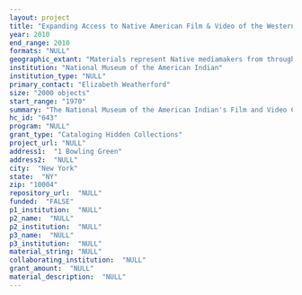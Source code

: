 ```yaml
--- 
layout: project 
title: "Expanding Access to Native American Film & Video of the Western Hemisphere"
year: 2010
end_range: 2010
formats: "NULL"
geographic_extant: "Materials represent Native mediamakers from throughout the Western Hemisphere, from the Arctic Circle to the tip of Chile, including Alaska and Hawaii"
institution: "National Museum of the American Indian"
institution_type: "NULL"
primary_contact: "Elizabeth Weatherford"
size: "2000 objects"
start_range: "1970"
summary: "The National Museum of the American Indian's Film and Video Center [F&VC] contemporary Media Collection is one of the world's most important and comprehensive study collections of films and videos by and about Native Americans. It is truly unique in both its content and scope. Works include significant productions made since the mid-1970s, when Native media-makers first began creating films and videos in the U.S. The Collection also includes social documentaries and works for broadcast by non-Native independent filmmakers dating from the 1970s to the present day. Many works in the Collection -- particularly those produced by Native Americans during the past 10 years--are works of creative expression that reflect the diversity of Native viewpoints and the many interests of Native communities throughout the Americas. They include narrative and documentary features, short subjects, comedies, animations, and youth productions, both fiction and non-fiction. A significant number have been produced in Spanish, Portuguese or French and in indigenous languages such as Hata Kui, Yup'ik, Cree, Tzotzil and Quechua (many now have English or Spanish subtitles). The Collection also features a significant number of unique video and audio recordings made by the F&VC since 1984. These include interviews with indigenous filmmakers and documentation of discussions with filmmakers during NMAI screening programs and media symposia."
hc_id: "643"
program: "NULL"
grant_type: "Cataloging Hidden Collections"
project_url: "NULL"
address1:  "1 Bowling Green"
address2:  "NULL"
city:  "New York"
state:  "NY"
zip: "10004"
repository_url:  "NULL"
funded:  "FALSE"
p1_institution:  "NULL"
p2_name:  "NULL"
p2_institution:  "NULL"
p3_name:  "NULL"
p3_institution:  "NULL"
material_string: "NULL"
collaborating_institution:  "NULL"
grant_amount:  "NULL"
material_description:  "NULL"
---
```

